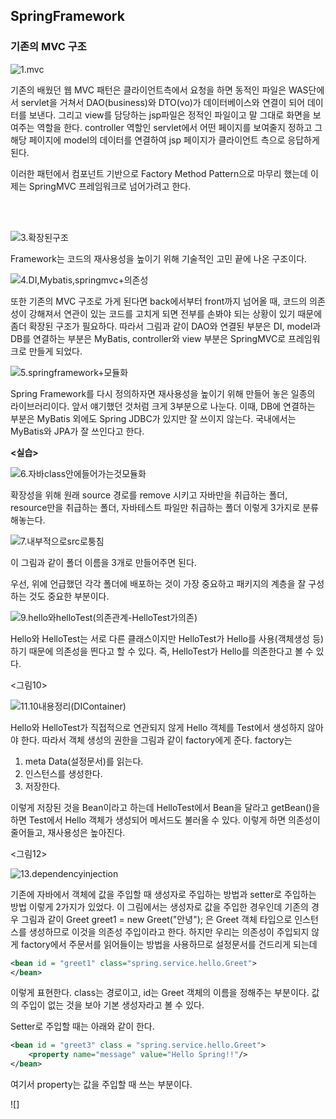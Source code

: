 ## SpringFramework

### 기존의 MVC 구조

![1.mvc](./img/1.mvc.png)

기존의 배웠던 웹 MVC 패턴은 클라이언트측에서 요청을 하면 동적인 파일은 WAS단에서 servlet을 거쳐서 DAO(business)와 DTO(vo)가 데이터베이스와 연결이 되어 데이터를 보낸다.
그리고 view를 담당하는 jsp파일은 정적인 파일이고 말 그대로 화면을 보여주는 역할을 한다. controller 역할인 servlet에서 어떤 페이지를 보여줄지 정하고 그 해당 페이지에 model의 데이터를 연결하여 jsp 페이지가 클라이언트 측으로 응답하게 된다.

이러한 패턴에서 컴포넌트 기반으로 Factory Method Pattern으로 마무리 했는데 이제는 SpringMVC 프레임워크로 넘어가려고 한다.

<br>
<br>

![3.확장된구조](./img/3.확장된구조.png)

Framework는 코드의 재사용성을 높이기 위해 기술적인 고민 끝에 나온 구조이다.

![4.DI,Mybatis,springmvc+의존성](./img/4.DI,Mybatis,springmvc+의존성.png)

또한 기존의 MVC 구조로 가게 된다면 back에서부터 front까지 넘어올 때, 코드의 의존성이 강해져서 연관이 있는 코드를 고치게 되면 전부를 손봐야 되는 상황이 있기 때문에 좀더 확장된 구조가 필요하다. 
따라서 그림과 같이 DAO와 연결된 부분은 DI, model과 DB를 연결하는 부분은 MyBatis, controller와 view 부분은 SpringMVC로 프레임워크로 만들게 되었다.

![5.springframework+모듈화](./img/5.springframework+모듈화.png)

Spring Framework를 다시 정의하자면 재사용성을 높이기 위해 만들어 놓은 일종의 라이브러리이다. 앞서 얘기했던 것처럼 크게 3부분으로 나눈다. 이때, DB에 연결하는 부분은 MyBatis 외에도 Spring JDBC가 있지만 잘 쓰이지 않는다. 국내에서는 MyBatis와 JPA가 잘 쓰인다고 한다.

**<실습>**

![6.자바class안에들어가는것모듈화](./img/6.자바class안에들어가는것모듈화.png)

확장성을 위해 원래 source 경로를 remove 시키고 자바만을 취급하는 폴더, resource만을 취급하는 폴더, 자바테스트 파일만 취급하는 폴더 이렇게 3가지로 분류해놓는다.

![7.내부적으로src로퉁침](./img/7.내부적으로src로퉁침.png)

이 그림과 같이 폴더 이름을 3개로 만들어주면 된다.

우선, 위에 언급했던 각각 폴더에 배포하는 것이 가장 중요하고 패키지의 계층을 잘 구성하는 것도 중요한 부분이다.

![9.hello와helloTest(의존관계-HelloTest가의존)](./img/9.hello와helloTest(의존관계-HelloTest가의존).png)

Hello와 HelloTest는 서로 다른 클래스이지만 
HelloTest가 Hello를 사용(객체생성 등)하기 때문에 의존성을 띈다고 할 수 있다. 즉, HelloTest가 Hello를 의존한다고 볼 수 있다.

<그림10>

![11.10내용정리(DIContainer)](./img/11.10내용정리(DIContainer).png)

Hello와 HelloTest가 직접적으로 연관되지 않게 Hello 객체를 Test에서 생성하지 않아야 한다. 따라서 객체 생성의 권한을 그림과 같이 factory에게 준다. 
factory는 
1. meta Data(설정문서)를 읽는다.
2. 인스턴스를 생성한다.
3. 저장한다.

이렇게 저장된 것을 Bean이라고 하는데 HelloTest에서 Bean을 달라고 getBean()을 하면 Test에서 Hello 객체가 생성되어 메서드도 불러올 수 있다. 이렇게 하면 의존성이 줄어들고, 재사용성은 높아진다.

<그림12>

![13.dependencyinjection](./img/13.dependencyinjection.png)

기존에 자바에서 객체에 값을 주입할 때 생성자로 주입하는 방법과 setter로 주입하는 방법 이렇게 2가지가 있었다. 이 그림에서는 생성자로 값을 주입한 경우인데 기존의 경우 그림과 같이 Greet greet1 = new Greet("안녕"); 은 Greet 객체 타입으로 인스턴스를 생성하므로 이것을 의존성 주입이라고 한다. 
하지만 우리는 의존성이 주입되지 않게 factory에서 주문서를 읽어들이는 방법을 사용하므로 설정문서를 건드리게 되는데 

``` xml
<bean id = "greet1" class="spring.service.hello.Greet">
</bean>
```

이렇게 표현한다. class는 경로이고, id는 Greet 객체의 이름을 정해주는 부분이다. 값의 주입이 없는 것을 보아 기본 생성자라고 볼 수 있다.

Setter로 주입할 때는 아래와 같이 한다.

``` xml
<bean id = "greet3" class = "spring.service.hello.Greet">
    <property name="message" value="Hello Spring!!"/>
</bean>
```

여기서 property는 값을 주입할 때 쓰는 부분이다.

![]